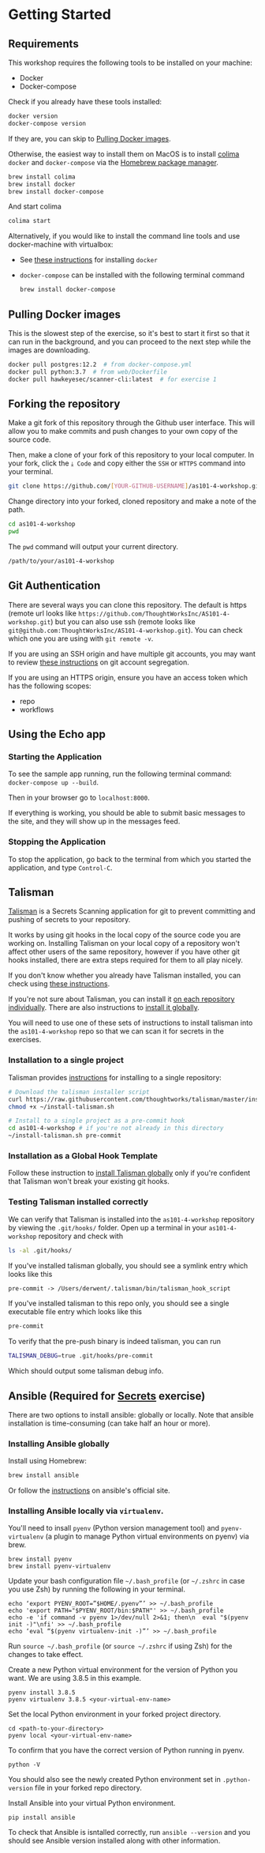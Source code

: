 # Getting Started

## Requirements

This workshop requires the following tools to be installed on your machine:

- Docker
- Docker-compose

Check if you already have these tools installed:
```bash
docker version
docker-compose version
```
If they are, you can skip to [Pulling Docker images](#pulling-docker-images).

Otherwise, the easiest way to install them on MacOS is to install [colima](https://github.com/abiosoft/colima#installation) `docker` and `docker-compose` via the
[Homebrew package manager](https://docs.brew.sh/Installation).

```bash
brew install colima
brew install docker
brew install docker-compose
```

And start colima

```bash
colima start
```

Alternatively, if you would like to install the command line tools and use docker-machine with virtualbox:

* See [these instructions](https://medium.com/crowdbotics/a-complete-one-by-one-guide-to-install-docker-on-your-mac-os-using-homebrew-e818eb4cfc3)
for installing `docker`

* `docker-compose` can be installed with the following terminal command
    ```bash
    brew install docker-compose
    ```

## Pulling Docker images

This is the slowest step of the exercise, so it's best to start it first so that it can run in the
background, and you can proceed to the next step while the images are downloading.

```bash
docker pull postgres:12.2  # from docker-compose.yml
docker pull python:3.7  # from web/Dockerfile
docker pull hawkeyesec/scanner-cli:latest  # for exercise 1
```

## Forking the repository

Make a git fork of this repository through the Github user interface. This will allow you to make
commits and push changes to your own copy of the source code.

Then, make a clone of your fork of this repository to your local computer. In your fork, click the
`⤓ Code` and copy either the `SSH` or `HTTPS` command into your terminal.

```bash
git clone https://github.com/[YOUR-GITHUB-USERNAME]/as101-4-workshop.git
```

Change directory into your forked, cloned repository and make a note of the path.

```bash
cd as101-4-workshop
pwd
```

The `pwd` command will output your current directory.

```txt
/path/to/your/as101-4-workshop
```

## Git Authentication

There are several ways you can clone this repository. The default is https (remote url looks like `https://github.com/ThoughtWorksInc/AS101-4-workshop.git`) but you can also use ssh (remote looks like `git@github.com:ThoughtWorksInc/AS101-4-workshop.git`). You can check which one you are using with `git remote -v`.

If you are using an SSH origin and have multiple git accounts, you may want to review [these instructions](https://sites.google.com/thoughtworks.com/infosec-hub/awareness-deprecated/git-account-segregation) on git account segregation.

If you are using an HTTPS origin, ensure you have an access token which has the following scopes:

- repo
- workflows

## Using the Echo app

### Starting the Application

To see the sample app running, run the following terminal command: `docker-compose up --build`.

Then in your browser go to `localhost:8000`.

If everything is working, you should be able to submit basic messages to the site, and they will
show up in the messages feed.

### Stopping the Application

To stop the application, go back to the terminal from which you started the application, and type
`Control-C`.

## Talisman

[Talisman](https://github.com/thoughtworks/talisman) is a Secrets Scanning application for git to
prevent committing and pushing of secrets to your repository.

It works by using git hooks in the local copy of the source code you are working on. Installing
Talisman on your local copy of a repository won't affect other users of the same repository, however
if you have other git hooks installed, there are extra steps required for them to all play nicely.

If you don't know whether you already have Talisman installed, you can check using [these instructions](#testing-talisman-installed-correctly).

If you're not sure about Talisman, you can install it
[on each repository individually](#installation-to-a-single-project). There are also instructions to
[install it globally](#installation-as-a-global-hook-template).

You will need to use one of these sets of instructions to install talisman into the `as101-4-workshop`
repo so that we can scan it for secrets in the exercises.

### Installation to a single project

Talisman provides
[instructions](https://github.com/thoughtworks/talisman#installation-to-a-single-project) for
installing to a single repository:

```bash
# Download the talisman installer script
curl https://raw.githubusercontent.com/thoughtworks/talisman/master/install.sh > ~/install-talisman.sh
chmod +x ~/install-talisman.sh
```

```bash
# Install to a single project as a pre-commit hook
cd as101-4-workshop # if you're not already in this directory
~/install-talisman.sh pre-commit
```

### Installation as a Global Hook Template

Follow these instruction to
[install Talisman globally](https://github.com/thoughtworks/talisman#installation-as-a-global-hook-template)
only if you're confident that Talisman won't break your existing git hooks.

### Testing Talisman installed correctly

We can verify that Talisman is installed into the `as101-4-workshop` repository by viewing the
`.git/hooks/` folder. Open up a terminal in your `as101-4-workshop` repository and check with

```bash
ls -al .git/hooks/
```

If you've installed talisman globally, you should see a symlink entry which looks like this

```txt
pre-commit -> /Users/derwent/.talisman/bin/talisman_hook_script
```

If you've installed talisman to this repo only, you should see a single executable file entry which
looks like this

```txt
pre-commit
```

To verify that the pre-push binary is indeed talisman, you can run

```bash
TALISMAN_DEBUG=true .git/hooks/pre-commit
```

Which should output some talisman debug info.

## Ansible (Required for [Secrets](instructions/04_secrets.md) exercise)

There are two options to install ansible: globally or locally. Note that ansible installation is time-consuming (can take half an hour or more).

### Installing Ansible globally

Install using Homebrew:

```bash
brew install ansible
```

Or follow the [instructions](https://docs.ansible.com/ansible/latest/installation_guide/intro_installation.html#from-pip) on ansible's official site. 

### Installing Ansible locally via `virtualenv`. 

You'll need to insall `pyenv` (Python version management tool) and `pyenv-virtualenv` (a plugin to manage Python virtual environments on pyenv) via brew.

```
brew install pyenv
brew install pyenv-virtualenv
```
Update your bash configuration file `~/.bash_profile` (or ` ~/.zshrc ` in case you use Zsh) by running the following in your terminal.

```
echo ‘export PYENV_ROOT=”$HOME/.pyenv”’ >> ~/.bash_profile
echo 'export PATH="$PYENV_ROOT/bin:$PATH"' >> ~/.bash_profile
echo -e 'if command -v pyenv 1>/dev/null 2>&1; then\n  eval "$(pyenv init -)"\nfi' >> ~/.bash_profile
echo ‘eval “$(pyenv virtualenv-init -)”’ >> ~/.bash_profile
```
Run `source ~/.bash_profile` (or `source ~/.zshrc` if using Zsh) for the changes to take effect.

Create a new Python virtual environment for the version of Python you want. We are using 3.8.5 in this example.

```
pyenv install 3.8.5
pyenv virtualenv 3.8.5 <your-virtual-env-name>
```

Set the local Python environment in your forked project directory.
```
cd <path-to-your-directory>
pyenv local <your-virtual-env-name>
```
To confirm that you have the correct version of Python running in pyenv.
```
python -V
```
You should also see the newly created Python environment set in `.python-version` file in your forked repo directory.

Install Ansible into your virtual Python environment.

```
pip install ansible
```

To check that Ansible is isntalled correctly, run `ansible --version` and you should see Ansible version installed along with other information.
